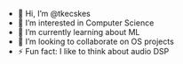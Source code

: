 - 👋 Hi, I’m @tkecskes
- 👀 I’m interested in Computer Science
- 🌱 I’m currently learning about ML
- 💞️ I’m looking to collaborate on OS projects
- ⚡ Fun fact: I like to think about audio DSP
